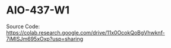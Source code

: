 # AIO-437-W1
Source Code: https://colab.research.google.com/drive/11x0OcokQoBgVhwknf-7iMISJm695xOxp?usp=sharing

